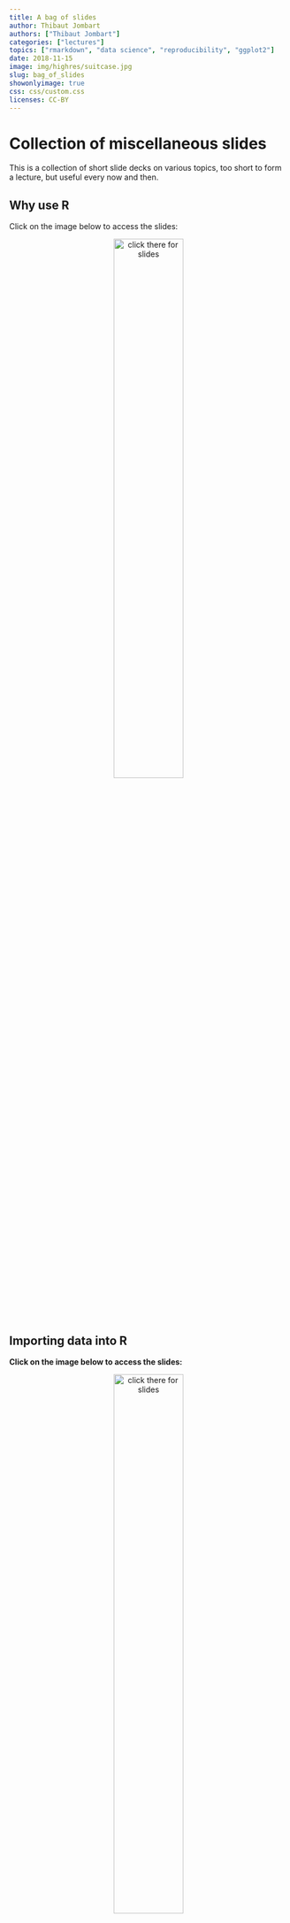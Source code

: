 ```yaml
---
title: A bag of slides
author: Thibaut Jombart
authors: ["Thibaut Jombart"]
categories: ["lectures"]
topics: ["rmarkdown", "data science", "reproducibility", "ggplot2"]
date: 2018-11-15
image: img/highres/suitcase.jpg
slug: bag_of_slides
showonlyimage: true
css: css/custom.css
licenses: CC-BY
---
```


# Collection of miscellaneous slides

This is a collection of short slide decks on various topics, too short
to form a lecture, but useful every now and then.

## Why use R

Click on the image below to access the
slides:

<center>

<a href="../../slides/whyr/whyr.html"><img class="gateway" src="../../img/highres/old_photographs.jpg" width="50%" alt="click there for slides" align="middle"></a>

</center>

## Importing data into R

**Click on the image below to access the
slides:**

<center>

<a href="../../slides/slides_bag/import_data.html"><img class="gateway" src="../../img/highres/old_photographs.jpg" width="50%" alt="click there for slides" align="middle"></a>

</center>

## Graphics using *ggplot2*

**Click on the image below to access the
slides:**

<center>

<a href="../../slides/slides_bag/ggplot2.html"><img class="gateway" src="../../img/highres/old_photographs.jpg" width="50%" alt="click there for slides" align="middle"></a>

</center>

# About this document

## Contributors

  - Thibaut Jombart: initial version
  - Zhian N. Kamvar: abinitial version

Contributions are welcome via [pull
requests](https://github.com/reconhub/learn/pulls). The source files
include:

  - [**import data
    slides**](https://raw.githubusercontent.com/reconhub/learn/master/static/slides/slides_bag/import_data.Rmd)

  - [**this
    post**](https://raw.githubusercontent.com/reconhub/learn/master/content/post/bag_of_slides.Rmd)

## Legal stuff

**License**: [CC-BY](https://creativecommons.org/licenses/by/3.0/)
**Copyright**: Thibaut Jombart, 2017
